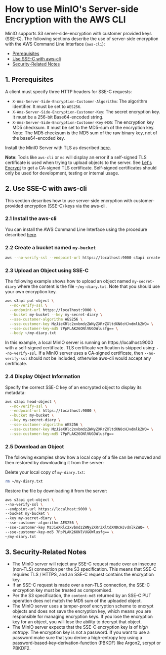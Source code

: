 # How to use MinIO's Server-side Encryption with the AWS CLI

MinIO supports S3 server-side-encryption with customer provided keys (SSE-C). The following sections describe the use of server-side encryption with the AWS Command Line Interface (`aws-cli`):
* [Prerequisites](#prerequisites)
* [Use SSE-C with aws-cli](#use-sse-c-with-aws-cli)
* [Security-Related Notes](#security-notice)

## <a name="prerequisites"></a>1. Prerequisites

A client must specify three HTTP headers for SSE-C requests:
* `X-Amz-Server-Side-Encryption-Customer-Algorithm`: The algorithm identifier. It must be set to `AES256`.
* `X-Amz-Server-Side-Encryption-Customer-Key`: The secret encryption key. It must be a 256-bit Base64-encoded string.
* `X-Amz-Server-Side-Encryption-Customer-Key-MD5`: The encryption key MD5 checksum. It must be set to the MD5-sum of the encryption key. Note: The MD5 checksum is the MD5 sum of the raw binary key, not of the base64-encoded key.

Install the MinIO Server with TLS as described [here](https://docs.minio.io/docs/how-to-secure-access-to-minio-server-with-tls).

**Note**: Tools like `aws-cli` or `mc` will display an error if a self-signed TLS certificate is used when trying to upload objects to the server. See [Let's Encrypt](https://letsencrypt.org/) to get a CA-signed TLS certificate. Self-signed certificates should only be used for development, testing or internal usage.

## <a name="use-sse-c-with-aws-cli"></a>2. Use SSE-C with aws-cli

This section describes how to use server-side encryption with customer-provided encryption (SSE-C) keys via the aws-cli.

### 2.1 Install the aws-cli 
You can install the AWS Command Line Interface using the procedure described [here](https://docs.minio.io/docs/aws-cli-with-minio).

### 2.2 Create a bucket named `my-bucket`

```sh
aws --no-verify-ssl --endpoint-url https://localhost:9000 s3api create-bucket --bucket my-bucket
```

### 2.3 Upload an Object using SSE-C

The following example shows how to upload an object named `my-secret-diary` where the content is the file `~/my-diary.txt`. Note that you should use your own encryption key.

```sh
aws s3api put-object \
  --no-verify-ssl \
  --endpoint-url https://localhost:9000 \
  --bucket my-bucket --key my-secret-diary \
  --sse-customer-algorithm AES256 \
  --sse-customer-key MzJieXRlc2xvbmdzZWNyZXRrZXltdXN0cHJvdmlkZWQ= \
  --sse-customer-key-md5 7PpPLAK26ONlVUGOWlusfg== \
  --body ~/my-diary.txt 
```

In this example, a local MinIO server is running on https://localhost:9000 with a self-signed certificate. TLS certificate verification is skipped using: `--no-verify-ssl`. If a MinIO server uses a CA-signed certificate, then `--no-verify-ssl` should not be included, otherwise aws-cli would accept any certificate.


### 2.4 Display Object Information
Specify the correct SSE-C key of an encrypted object to display its metadata:

```sh
aws s3api head-object \
  --no-verify-ssl \
  --endpoint-url https://localhost:9000 \
  --bucket my-bucket \
  --key my-secret-diary \
  --sse-customer-algorithm AES256 \
  --sse-customer-key MzJieXRlc2xvbmdzZWNyZXRrZXltdXN0cHJvdmlkZWQ= \
  --sse-customer-key-md5 7PpPLAK26ONlVUGOWlusfg==
```

### 2.5 Download an Object
The following examples show how a local copy of a file can be removed and then restored by downloading it from the server:

Delete your local copy of `my-diary.txt`:

```sh
rm ~/my-diary.txt
```

Restore the file by downloading it from the server:

```sh
aws s3api get-object \
--no-verify-ssl \
--endpoint-url https://localhost:9000 \
--bucket my-bucket \
--key my-secret-diary \
--sse-customer-algorithm AES256 \
--sse-customer-key MzJieXRlc2xvbmdzZWNyZXRrZXltdXN0cHJvdmlkZWQ= \
--sse-customer-key-md5 7PpPLAK26ONlVUGOWlusfg== \
~/my-diary.txt
```

## <a name="security-notice"></a>3. Security-Related Notes

* The MinIO server will reject any SSE-C request made over an insecure (non-TLS) connection per the S3 specification. This means that SSE-C requires TLS / HTTPS, and an SSE-C request contains the encryption key. 
* If an SSE-C request is made over a non-TLS connection, the SSE-C encryption key must be treated as compromised.
* Per the S3 specification, the `content-md5` returned by an SSE-C PUT operation does not match the MD5 sum of the uploaded object. 
* The MinIO server uses a tamper-proof encryption scheme to encrypt objects and does not save the encryption key, which means you are responsible for managing encryption keys. If you lose the encryption key for an object, you will lose the ability to decrypt that object.
* The MinIO server expects that the SSE-C encryption key is of *high entropy*. The encryption key is not a password. If you want to use a password make sure that you derive a high-entropy key using a password-based-key-derivation-function (PBKDF) like Argon2, scrypt or PBKDF2.

